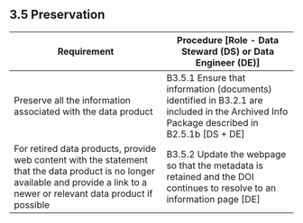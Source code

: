 **3.5 Preservation**
--------------------

| **Requirement**                                                                                                                                                                   | **Procedure** \[Role - Data Steward (DS) or Data Engineer (DE)\]                                                                           |
|-----------------------------------------------------------------------------------------------------------------------------------------------------------------------------------|--------------------------------------------------------------------------------------------------------------------------------------------|
| Preserve all the information associated with the data product                                                                                                                     | B3.5.1 Ensure that information (documents) identified in B3.2.1 are included in the Archived Info Package described in B2.5.1b \[DS + DE\] |
| For retired data products, provide web content with the statement that the data product is no longer available and provide a link to a newer or relevant data product if possible | B3.5.2 Update the webpage so that the metadata is retained and the DOI continues to resolve to an information page \[DE\]                  |
